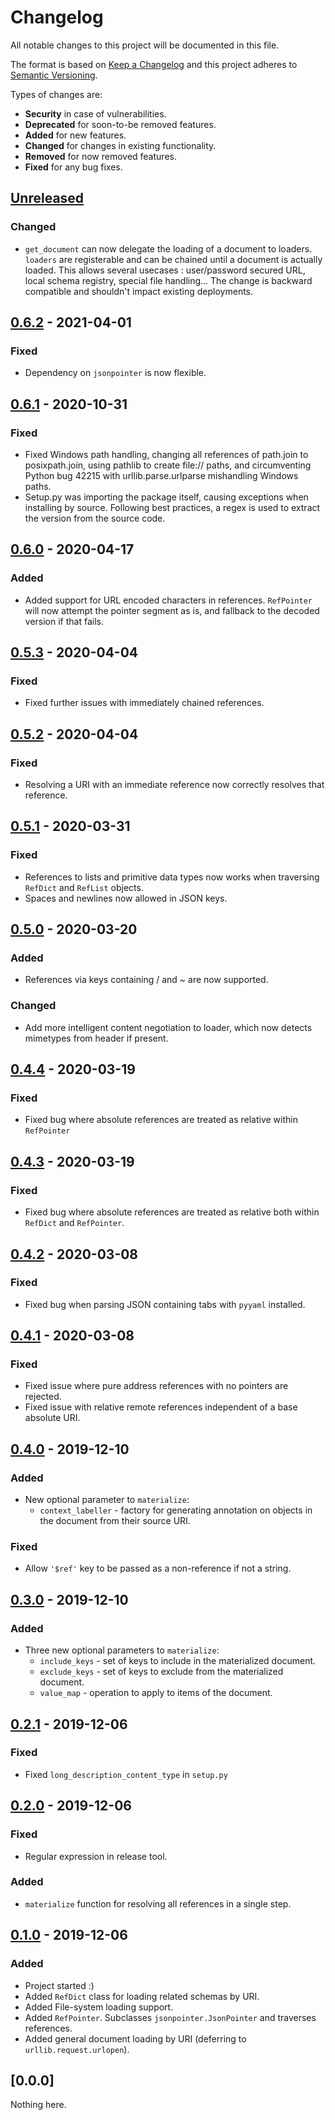 # Changelog
All notable changes to this project will be documented in this file.

The format is based on [Keep a Changelog] and this project adheres to
[Semantic Versioning].

Types of changes are:
* **Security** in case of vulnerabilities.
* **Deprecated** for soon-to-be removed features.
* **Added** for new features.
* **Changed** for changes in existing functionality.
* **Removed** for now removed features.
* **Fixed** for any bug fixes.

## [Unreleased]
### Changed
* `get_document` can now delegate the loading of a document to loaders.
  `loaders` are registerable and can be chained until a document is
  actually loaded. This allows several usecases : user/password secured
  URL, local schema registry, special file handling...
  The change is backward compatible and shouldn't impact existing
  deployments.

## [0.6.2] - 2021-04-01
### Fixed
* Dependency on `jsonpointer` is now flexible.

## [0.6.1] - 2020-10-31
### Fixed
* Fixed Windows path handling, changing all references of
  path.join to posixpath.join, using pathlib to create
  file:// paths, and circumventing Python bug 42215
  with urllib.parse.urlparse mishandling Windows paths.
* Setup.py was importing the package itself, causing
  exceptions when installing by source. Following best
  practices, a regex is used to extract the version from
  the source code.

## [0.6.0] - 2020-04-17
### Added
* Added support for URL encoded characters in references.
  `RefPointer` will now attempt the pointer segment as is,
  and fallback to the decoded version if that fails.

## [0.5.3] - 2020-04-04
### Fixed
* Fixed further issues with immediately chained references.

## [0.5.2] - 2020-04-04
### Fixed
* Resolving a URI with an immediate reference now correctly
  resolves that reference.

## [0.5.1] - 2020-03-31
### Fixed
* References to lists and primitive data types now works
  when traversing `RefDict` and `RefList` objects.
* Spaces and newlines now allowed in JSON keys.

## [0.5.0] - 2020-03-20
### Added
* References via keys containing / and ~ are now supported.

### Changed
* Add more intelligent content negotiation to loader, which now
  detects mimetypes from header if present.

## [0.4.4] - 2020-03-19
### Fixed
* Fixed bug where absolute references are treated as relative
  within `RefPointer`

## [0.4.3] - 2020-03-19
### Fixed
* Fixed bug where absolute references are treated as relative
  both within `RefDict` and `RefPointer`.

## [0.4.2] - 2020-03-08
### Fixed
* Fixed bug when parsing JSON containing tabs with `pyyaml`
  installed.

## [0.4.1] - 2020-03-08
### Fixed
* Fixed issue where pure address references with no pointers
  are rejected.
* Fixed issue with relative remote references independent of a
  base absolute URI.

## [0.4.0] - 2019-12-10
### Added
* New optional parameter to `materialize`:
    - `context_labeller` - factory for generating annotation on
      objects in the document from their source URI.

### Fixed
* Allow `'$ref'` key to be passed as a non-reference if not a
  string.

## [0.3.0] - 2019-12-10
### Added
* Three new optional parameters to `materialize`:
    - `include_keys` - set of keys to include in the materialized
      document.
    - `exclude_keys` - set of keys to exclude from the materialized
      document.
    - `value_map` - operation to apply to items of the document.

## [0.2.1] - 2019-12-06
### Fixed
* Fixed `long_description_content_type` in `setup.py`

## [0.2.0] - 2019-12-06
### Fixed
* Regular expression in release tool.

### Added
* `materialize` function for resolving all references in a single step.

## [0.1.0] - 2019-12-06
### Added
* Project started :)
* Added `RefDict` class for loading related schemas by URI.
* Added File-system loading support.
* Added `RefPointer`. Subclasses `jsonpointer.JsonPointer` and traverses
  references.
* Added general document loading by URI (deferring to
  `urllib.request.urlopen`).

## [0.0.0]
Nothing here.

[Unreleased]: http://github.com/jacksmith15/json-ref-dict/compare/0.6.2..HEAD
[0.6.2]: http://github.com/jacksmith15/json-ref-dict/compare/0.6.1..0.6.2
[0.6.1]: http://github.com/jacksmith15/json-ref-dict/compare/0.6.0..0.6.1
[0.6.0]: http://github.com/jacksmith15/json-ref-dict/compare/0.5.3..0.6.0
[0.5.3]: http://github.com/jacksmith15/json-ref-dict/compare/0.5.2..0.5.3
[0.5.2]: http://github.com/jacksmith15/json-ref-dict/compare/0.5.1..0.5.2
[0.5.1]: http://github.com/jacksmith15/json-ref-dict/compare/0.5.0..0.5.1
[0.5.0]: http://github.com/jacksmith15/json-ref-dict/compare/0.4.4..0.5.0
[0.4.4]: http://github.com/jacksmith15/json-ref-dict/compare/0.4.3..0.4.4
[0.4.3]: http://github.com/jacksmith15/json-ref-dict/compare/0.4.2..0.4.3
[0.4.2]: http://github.com/jacksmith15/json-ref-dict/compare/0.4.1..0.4.2
[0.4.1]: http://github.com/jacksmith15/json-ref-dict/compare/0.4.0..0.4.1
[0.4.0]: http://github.com/jacksmith15/json-ref-dict/compare/0.3.0..0.4.0
[0.3.0]: http://github.com/jacksmith15/json-ref-dict/compare/0.2.1..0.3.0
[0.2.1]: http://github.com/jacksmith15/json-ref-dict/compare/0.2.0..0.2.1
[0.2.0]: http://github.com/jacksmith15/json-ref-dict/compare/0.1.0..0.2.0
[0.1.0]: http://github.com/jacksmith15/json-ref-dict/compare/initial..0.1.0

[Keep a Changelog]: http://keepachangelog.com/en/1.0.0/
[Semantic Versioning]: http://semver.org/spec/v2.0.0.html

